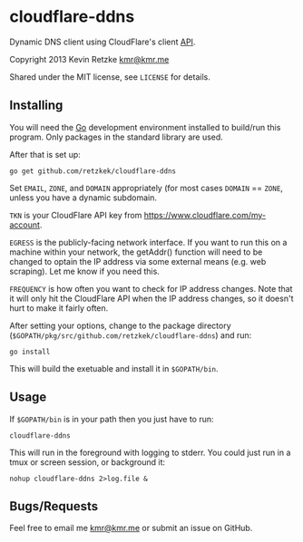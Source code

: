 cloudflare-ddns
===============

Dynamic DNS client using CloudFlare's client 
[API](http://www.cloudflare.com/docs/client-api.html). 

Copyright 2013 Kevin Retzke <kmr@kmr.me>

Shared under the MIT license, see `LICENSE` for details.

Installing
----------
You will need the [Go](http://golang.org) development environment installed
to build/run this program. Only packages in the standard library are used.

After that is set up:

    go get github.com/retzkek/cloudflare-ddns

Set `EMAIL`, `ZONE`, and `DOMAIN` appropriately (for most cases `DOMAIN` == `ZONE`, 
unless you have a dynamic subdomain.

`TKN` is your CloudFlare API key from https://www.cloudflare.com/my-account.

`EGRESS` is the publicly-facing network interface. If you want to run this on a 
machine within your network, the getAddr() function will need to be changed
to optain the IP address via some external means (e.g. web scraping). Let me know
if you need this.

`FREQUENCY` is how often you want to check for IP address changes. Note that it will
only hit the CloudFlare API when the IP address changes, so it doesn't hurt to make it
fairly often.

After setting your options, change to the package directory 
(`$GOPATH/pkg/src/github.com/retzkek/cloudflare-ddns`) and run:

    go install
    
This will build the exetuable and install it in `$GOPATH/bin`.

Usage
-----
If `$GOPATH/bin` is in your path then you just have to run:

    cloudflare-ddns

This will run in the foreground with logging to stderr.  You could just
run in a tmux or screen session, or background it:

    nohup cloudflare-ddns 2>log.file &

Bugs/Requests
-------------
Feel free to email me <kmr@kmr.me> or submit an issue on GitHub.

